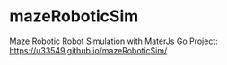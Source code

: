 # mazeRoboticSim
Maze Robotic Robot Simulation with MaterJs
Go Project: https://u33549.github.io/mazeRoboticSim/
